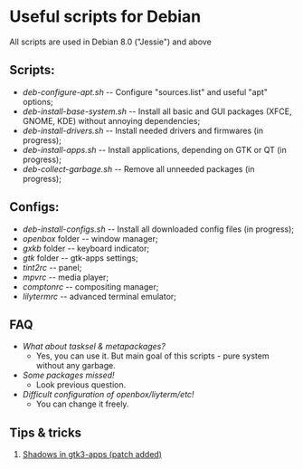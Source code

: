 # Useful scripts for Debian #
All scripts are used in Debian 8.0 ("Jessie") and above

## Scripts: ##
* *deb-configure-apt.sh* -- Configure "sources.list" and useful "apt" options;
* *deb-install-base-system.sh* -- Install all basic and GUI packages (XFCE, GNOME, KDE) without annoying dependencies;
* *deb-install-drivers.sh* -- Install needed drivers and firmwares (in progress);
* *deb-install-apps.sh* -- Install applications, depending on GTK or QT (in progress);
* *deb-collect-garbage.sh* -- Remove all unneeded packages (in progress);

## Configs: ##
* *deb-install-configs.sh* -- Install all downloaded config files (in progress);
* *openbox* folder -- window manager;
* *gxkb* folder -- keyboard indicator;
* *gtk* folder -- gtk-apps settings;
* *tint2rc* -- panel;
* *mpvrc* -- media player;
* *comptonrc* -- compositing manager;
* *lilytermrc* -- advanced terminal emulator;

## FAQ ##
* *What about tasksel & metapackages?*
  - Yes, you can use it. But main goal of this scripts - pure system without any garbage.
* *Some packages missed!*
  - Look previous question.
* *Difficult configuration of openbox/liyterm/etc!*
  - You can change it freely.

## Tips & tricks ##
1. [Shadows in gtk3-apps (patch added)](http://bbs.archbang.org/viewtopic.php?id=4908)
